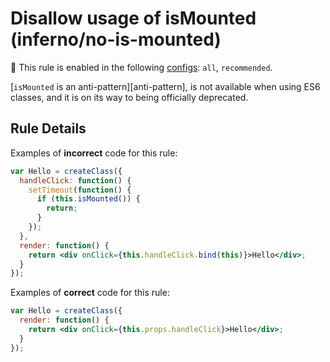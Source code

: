 # Disallow usage of isMounted (inferno/no-is-mounted)

💼 This rule is enabled in the following [configs](https://github.com/infernojs/eslint-plugin-inferno#shareable-configurations): `all`, `recommended`.

[`isMounted` is an anti-pattern][anti-pattern], is not available when using ES6 classes, and it is on its way to being officially deprecated.

## Rule Details

Examples of **incorrect** code for this rule:

```jsx
var Hello = createClass({
  handleClick: function() {
    setTimeout(function() {
      if (this.isMounted()) {
        return;
      }
    });
  },
  render: function() {
    return <div onClick={this.handleClick.bind(this)}>Hello</div>;
  }
});
```

Examples of **correct** code for this rule:

```jsx
var Hello = createClass({
  render: function() {
    return <div onClick={this.props.handleClick}>Hello</div>;
  }
});
```
